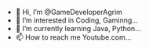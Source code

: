 - 👋 Hi, I’m @GameDeveloperAgrim
- 👀 I’m interested in Coding, Gaminng...
- 🌱 I’m currently learning Java, Python...
- 📫 How to reach me Youtube.com...

<!---
GameDeveloperAgrim/GameDeveloperAgrim is a ✨ special ✨ repository because its `README.md` (this file) appears on your GitHub profile.
You can click the Preview link to take a look at your changes.
--->
